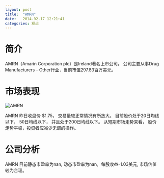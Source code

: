 ```yaml
---
layout: post
title:  "AMRN"
date:   2014-02-17 12:21:41
categories: 观点
---
```


# 简介
AMRN（Amarin Corporation plc）是Ireland著名上市公司，
公司主要从事Drug Manufacturers - Other行业，当前市值297.83百万美元。

# 市场表现

![AMRN](http://finviz.com/chart.ashx?t=AMRN&ty=c&ta=1&p=d&s=l)

AMRN 昨日收盘价 $1.75，
交易量较正常情况有所放大。
目前股价处于20日均线以下，
50日均线以下，
并且处于200日均线以下。
从短期市场走势来看，
股价走势平稳，投资者应减少无谓的操作。

# 公司分析
AMRN 目前静态市盈率为nan, 动态市盈率为nan，每股收益-1.03美元,
市场估值较为合理。
